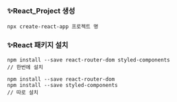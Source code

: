 ### ✨React_Project 생성

```
npx create-react-app 프로젝트 명
```

### ✨React 패키지 설치
```
npm install --save react-router-dom styled-components
// 한번에 설치

npm install --save react-router-dom
npm install --save styled-components
// 따로 설치
```
